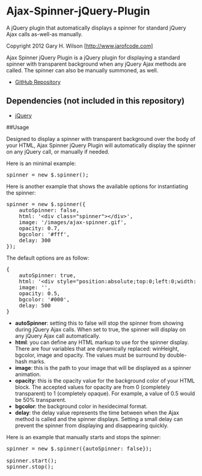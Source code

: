 Ajax-Spinner-jQuery-Plugin
==========================

A jQuery plugin that automatically displays a spinner for standard jQuery Ajax calls as-well-as manually.

Copyright 2012 Gary H. Wilson [http://www.jarofcode.com]

Ajax Spinner jQuery Plugin is a jQuery plugin for displaying a standard spinner with transparent background when any jQuery Ajax methods are called. The spinner can also be manually summoned, as well.

* [GitHub Repository](https://github.com/ghwilson4456/Ajax-Spinner-jQuery-Plugin)


## Dependencies (not included in this repository)

- [jQuery](http://jquery.com)

##Usage

Designed to display a spinner with transparent background over the body of your HTML, Ajax Spinner jQuery Plugin will automatically display the spinner on any jQuery call, or manually if needed.

Here is an minimal example:

<pre>
spinner = new $.spinner();
</pre>

Here is another example that shows the available options for instantiating the spinner:

<pre>
spinner = new $.spinner({
	autoSpinner: false,
	html: '&lt;div class="spinner">&lt;/div>',
	image: '/images/ajax-spinner.gif',
	opacity: 0.7,
	bgcolor: '#fff',
	delay: 300
});
</pre>

The default options are as follow:

<pre>
{
	autoSpinner: true,
	html: '&lt;div style="position:absolute;top:0;left:0;width:100%;height:##winHeight##px;background:##bgcolor## url(##image##) no-repeat center center;-moz-opacity:##opacity##;filter:alpha(opacity=##opacityIE##);opacity:##opacity##;">&lt;/div>',
	image: '',
	opacity: 0.5,
	bgcolor: '#000',
	delay: 500
}
</pre>

* **autoSpinner**: setting this to false will stop the spinner from showing during jQuery Ajax calls. When set to true, the spinner will display on any jQuery Ajax call automatically.
* **html**: you can define any HTML markup to use for the spinner display. There are four variables that are dynamically replaced: winHeight, bgcolor, image and opacity. The values must be surround by double-hash marks.
* **image**: this is the path to your image that will be displayed as a spinner animation.
* **opacity**: this is the opacity value for the background color of your HTML block. The accepted values for opacity are from 0 (completely transparent) to 1 (completely opaque). For example, a value of 0.5 would be 50% transparent.
* **bgcolor**: the background color in hexidecimal format.
* **delay**: the delay value represents the time between when the Ajax method is called and the spinner displays. Setting a small delay can prevent the spinner from displaying and disappearing quickly.

Here is an example that manually starts and stops the spinner:

<pre>
spinner = new $.spinner({autoSpinner: false});

spinner.start();
spinner.stop();
</pre>